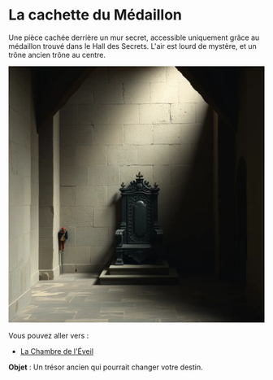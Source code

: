 # La cachette du Médaillon

Une pièce cachée derrière un mur secret, accessible uniquement grâce au médaillon trouvé dans le Hall des Secrets. L'air est lourd de mystère, et un trône ancien trône au centre.

![Cachette du Médaillon](../images/salle_secrete.webp)

Vous pouvez aller vers :
- [La Chambre de l'Éveil](index.md)

**Objet** : Un trésor ancien qui pourrait changer votre destin.


